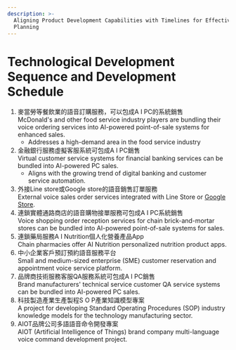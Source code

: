 ```yaml
---
description: >-
  Aligning Product Development Capabilities with Timelines for Effective
  Planning
---
```


# Technological Development Sequence and Development Schedule



1. 麥當勞等餐飲業的語音訂購服務，可以包成A I PC的系統銷售\
   McDonald's and other food service industry players are bundling their voice ordering services into AI-powered point-of-sale systems for enhanced sales.
   * Addresses a high-demand area in the food service industry
2. 金融銀行服務虛擬客服系統可包成A I PC銷售\
   Virtual customer service systems for financial banking services can be bundled into AI-powered PC sales.
   * Aligns with the growing trend of digital banking and customer service automation.
3. 外接Line store或Google store的語音銷售訂單服務\
   External voice sales order services integrated with Line Store or [Google Store](https://developers.google.com/actions/food-ordering).
4. 連鎖實體通路商店的語音購物接單服務可包成A I PC系統銷售\
   Voice shopping order reception services for chain brick-and-mortar stores can be bundled into AI-powered point-of-sale systems for sales.
5. 連鎖藥局服務A I  Nutrition個人化營養產品App\
   Chain pharmacies offer AI Nutrition personalized nutrition product apps.
6. 中小企業客戶預訂預約語音服務平台\
   Small and medium-sized enterprise (SME) customer reservation and appointment voice service platform.
7. 品牌商技術服務客服QA服務系統可包成A I PC銷售\
   Brand manufacturers' technical service customer QA service systems can be bundled into AI-powered PC sales.
8. 科技製造產業生產製程S O P產業知識模型專案\
   A project for developing Standard Operating Procedures (SOP) industry knowledge models for the technology manufacturing sector.
9. AIOT品牌公司多語語音命令開發專案\
   AIOT (Artificial Intelligence of Things) brand company multi-language voice command development project.



